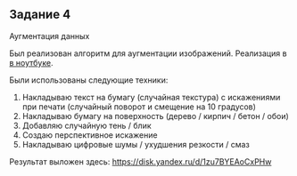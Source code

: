 ## Задание 4
Аугментация данных

Был реализован алгоритм для аугментации изображений. Реализация в [в ноутбуке](main.ipynb).

Были использованы следующие техники:
1. Накладываю текст на бумагу (случайная текстура) с искажениями при печати (случайный поворот и смещение на 10 градусов)
2. Накладываю бумагу на поверхность (дерево / кирпич / бетон / обои)
3. Добавляю случайную тень / блик
4. Создаю перспективное искажение
5. Накладываю цифровые шумы / ухудшения резкости / смаз

Результат выложен здесь: https://disk.yandex.ru/d/1zu7BYEAoCxPHw
